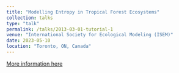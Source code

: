 ```yaml
---
title: "Modelling Entropy in Tropical Forest Ecosystems"
collection: talks
type: "talk"
permalink: /talks/2013-03-01-tutorial-1
venue: "International Society for Ecological Modeling (ISEM)"
date: 2023-05-10
location: "Toronto, ON, Canada"
---
```


[More information here](https://www.elsevier.com/events/conferences/all/international-society-for-ecological-modelling-global-conference)


